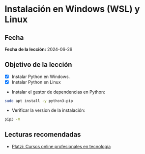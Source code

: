 # Instalación en Windows (WSL) y Linux

## Fecha
**Fecha de la lección:** 2024-06-29

## Objetivo de la lección
- [x] Instalar Python en Windows.
- [x] Instalar Python en Linux

- Instalar el gestor de dependencias en Python:
```bash
sudo apt install -y python3-pip
```
- Verificar la version de la instalación:
```bash
pip3 -V
```



## Lecturas recomendadas
- [Platzi: Cursos online profesionales en tecnología](https://platzi.com/clases/2292-terminal/53893-opcional-instalar-wsl-usa-linux-dentro-de-windows/)